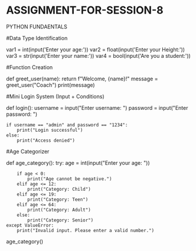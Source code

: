 # ASSIGNMENT-FOR-SESSION-8
PYTHON FUNDAENTALS

#Data Type Identification

var1 = int(input('Enter your age:'))
var2 = float(input('Enter your Height:'))
var3 = str(input('Enter your name:'))
var4 = bool(input('Are you a student:'))


#Function Creation

def greet_user(name):
    return f"Welcome, {name}!"
message = greet_user("Coach")
print(message)


#Mini Login System (Input + Conditions)

def login():
    username = input("Enter username: ")
    password = input("Enter password: ")

    if username == "admin" and password == "1234":
        print("Login successful")
    else:
        print("Access denied")


#Age Categorizer


def age_category():
    try:
        age = int(input("Enter your age: "))

        if age < 0:
            print("Age cannot be negative.")
        elif age <= 12:
            print("Category: Child")
        elif age <= 19:
            print("Category: Teen")
        elif age <= 64:
            print("Category: Adult")
        else:
            print("Category: Senior")
    except ValueError:
        print("Invalid input. Please enter a valid number.")
age_category()
